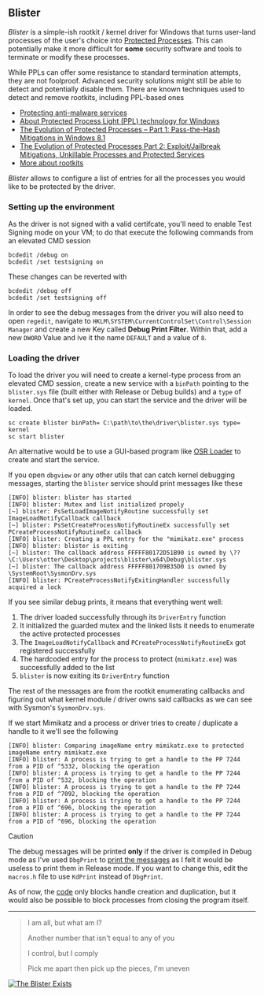 ## Blister
*Blister* is a simple-ish rootkit / kernel driver for Windows that turns user-land processes of the user's choice into [Protected Processes](https://support.kaspersky.com/common/windows/13905).
This can potentially make it more difficult for **some** security software and tools to terminate or modify these processes.

While PPLs can offer some resistance to standard termination attempts, they are not foolproof. Advanced security solutions might still be able to detect and potentially disable them.
There are known techniques used to detect and remove rootkits, including PPL-based ones
- [Protecting anti-malware services](https://learn.microsoft.com/en-us/windows/win32/services/protecting-anti-malware-services-)
- [About Protected Process Light (PPL) technology for Windows](https://support.kaspersky.com/common/windows/13905)
- [The Evolution of Protected Processes – Part 1: Pass-the-Hash Mitigations in Windows 8.1](https://www.crowdstrike.com/blog/evolution-protected-processes-part-1-pass-hash-mitigations-windows-81/)
- [The Evolution of Protected Processes Part 2: Exploit/Jailbreak Mitigations, Unkillable Processes and Protected Services](https://www.crowdstrike.com/blog/evolution-protected-processes-part-2-exploitjailbreak-mitigations-unkillable-processes-and/)
- [More about rootkits](https://github.com/rmusser01/Infosec_Reference/blob/master/Draft/Rootkits.md#windows)

*Blister* allows to configure a list of entries for all the processes you would like to be protected by the driver.

### Setting up the environment
As the driver is not signed with a valid certifcate, you'll need to enable Test Signing mode on your VM; to do that execute the following commands from an elevated CMD session
```
bcdedit /debug on
bcdedit /set testsigning on
```
These changes can be reverted with
```
bcdedit /debug off
bcdedit /set testsigning off
```

In order to see the debug messages from the driver you will also need to open `regedit`, navigate to `HKLM\SYSTEM\CurrentControlSet\Control\Session Manager` and create a new Key called **Debug Print Filter**.
Within that, add a new `DWORD` Value and ive it the name `DEFAULT` and a value of `8`.

### Loading the driver
To load the driver you will need to create a kernel-type process from an elevated CMD session, create a new service with a `binPath` pointing to the `blister.sys` file (built either with Release or Debug builds) and a `type` of `kernel`.
Once that's set up, you can start the service and the driver will be loaded.
```
sc create blister binPath= C:\path\to\the\driver\blister.sys type= kernel
sc start blister
```

An alternative would be to use a GUI-based program like [OSR Loader](https://www.osronline.com/article.cfm%5Earticle=157.htm) to create and start the service.

If you open `dbgview` or any other utils that can catch kernel debugging messages, starting the `blister` service should print messages like these
```
[INFO] blister: blister has started
[INFO] blister: Mutex and list initialized propely
[~] blister: PsSetLoadImageNotifyRoutine successfully set ImageLoadNotifyCallback callback
[~] blister: PsSetCreateProcessNotifyRoutineEx successfully set PCreateProcessNotifyRoutineEx callback
[INFO] blister: Creating a PPL entry for the "mimikatz.exe" process
[INFO] blister: blister is exiting
[~] blister: The callback address FFFFF80172D51B90 is owned by \??\C:\Users\otter\Desktop\projects\blister\x64\Debug\blister.sys
[~] blister: The callback address FFFFF801709B35D0 is owned by \SystemRoot\SysmonDrv.sys
[INFO] blister: PCreateProcessNotifyExitingHandler successfully acquired a lock
```
If you see similar debug prints, it means that everything went well:
1. The driver loaded successfully through its `DriverEntry` function
2. It initialized the guarded mutex and the linked lists it needs to enumerate the active protected processes
3. The `ImageLoadNotifyCallback` and `PCreateProcessNotifyRoutineEx` got registered successfully
4. The hardcoded entry for the process to protect (`mimikatz.exe`) was successfully added to the list
5. `blister` is now exiting its `DriverEntry` function

The rest of the messages are from the rootkit enumerating callbacks and figuring out what kernel module / driver owns said callbacks as we can see with Sysmon's `SysmonDrv.sys`.

If we start Mimikatz and a process or driver tries to create / duplicate a handle to it we'll see the following
```
[INFO] blister: Comparing imageName entry mimikatz.exe to protected imageName entry mimikatz.exe
[INFO] blister: A process is trying to get a handle to the PP 7244 from a PID of ^5332, blocking the operation
[INFO] blister: A process is trying to get a handle to the PP 7244 from a PID of ^532, blocking the operation
[INFO] blister: A process is trying to get a handle to the PP 7244 from a PID of ^7092, blocking the operation
[INFO] blister: A process is trying to get a handle to the PP 7244 from a PID of ^696, blocking the operation
[INFO] blister: A process is trying to get a handle to the PP 7244 from a PID of ^696, blocking the operation
```

> [!caution]
> The debug messages will be printed **only** if the driver is compiled in Debug mode as I've used `DbgPrint` to [print the messages](https://github.com/otterpwn/blister/blob/main/macros.h) as I felt it would be useless to print them in Release mode.
> If you want to change this, edit the `macros.h` file to use `KdPrint` instead of `DbgPrint`.

As of now, the [code](https://github.com/otterpwn/blister/blob/main/blister.c#L87) only blocks handle creation and duplication, but it would also be possible to block processes from closing the program itself.

---

> I am all, but what am I?
> 
> Another number that isn't equal to any of you
> 
> I control, but I comply
> 
> Pick me apart then pick up the pieces, I'm uneven

[![The Blister Exists](http://i.ytimg.com/vi/4Rog8XY8oxg/hqdefault.jpg)](https://www.youtube.com/watch?v=4Rog8XY8oxg)
